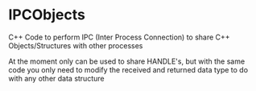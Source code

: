# IPCObjects
C++ Code to perform IPC (Inter Process Connection) to share C++ Objects/Structures with other processes

At the moment only can be used to share HANDLE's, but with the same code you only need to modify the received and returned data type to do with any other data structure
